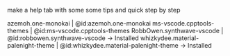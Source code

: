 make a help tab with some some tips and quick step by step


azemoh.one-monokai                 | @id:azemoh.one-monokai
ms-vscode.cpptools-themes          | @id:ms-vscode.cpptools-themes
RobbOwen.synthwave-vscode          | @id:robbowen.synthwave-vscode -> Installed
whizkydee.material-palenight-theme | @id:whizkydee.material-palenight-theme -> Installed